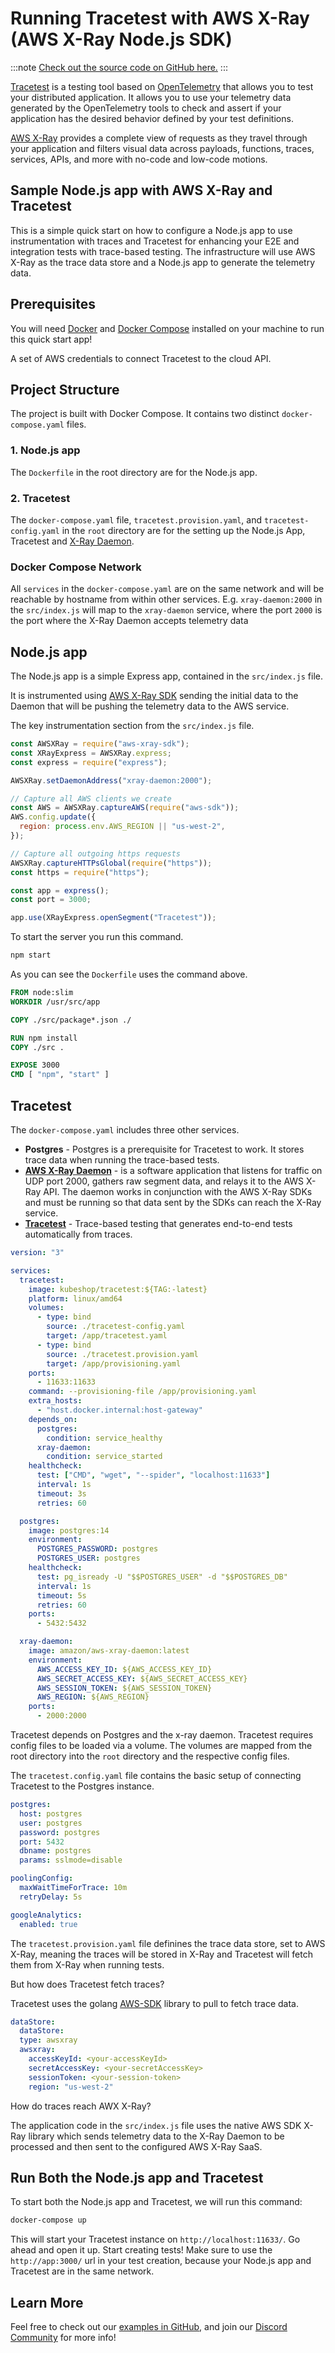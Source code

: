 # Running Tracetest with AWS X-Ray (AWS X-Ray Node.js SDK)

:::note
[Check out the source code on GitHub here.](https://github.com/kubeshop/tracetest/tree/main/examples/tracetest-amazon-x-ray)
:::

[Tracetest](https://tracetest.io/) is a testing tool based on [OpenTelemetry](https://opentelemetry.io/) that allows you to test your distributed application. It allows you to use your telemetry data generated by the OpenTelemetry tools to check and assert if your application has the desired behavior defined by your test definitions.

[AWS X-Ray](https://aws.amazon.com/xray/) provides a complete view of requests as they travel through your application and filters visual data across payloads, functions, traces, services, APIs, and more with no-code and low-code motions.

## Sample Node.js app with AWS X-Ray and Tracetest

This is a simple quick start on how to configure a Node.js app to use instrumentation with traces and Tracetest for enhancing your E2E and integration tests with trace-based testing. The infrastructure will use AWS X-Ray as the trace data store and a Node.js app to generate the telemetry data.

## Prerequisites

You will need [Docker](https://docs.docker.com/get-docker/) and [Docker Compose](https://docs.docker.com/compose/install/) installed on your machine to run this quick start app!

A set of AWS credentials to connect Tracetest to the cloud API.

## Project Structure

The project is built with Docker Compose. It contains two distinct `docker-compose.yaml` files.

### 1. Node.js app

The `Dockerfile` in the root directory are for the Node.js app.

### 2. Tracetest

The `docker-compose.yaml` file, `tracetest.provision.yaml`, and `tracetest-config.yaml` in the `root` directory are for the setting up the Node.js App, Tracetest and [X-Ray Daemon](https://docs.aws.amazon.com/xray/latest/devguide/xray-daemon.html).

### Docker Compose Network

All `services` in the `docker-compose.yaml` are on the same network and will be reachable by hostname from within other services. E.g. `xray-daemon:2000` in the `src/index.js` will map to the `xray-daemon` service, where the port `2000` is the port where the X-Ray Daemon accepts telemetry data

## Node.js app

The Node.js app is a simple Express app, contained in the `src/index.js` file.

It is instrumented using [AWS X-Ray SDK](https://docs.aws.amazon.com/xray/latest/devguide/xray-sdk-nodejs.html) sending the initial data to the Daemon that will be pushing the telemetry data to the AWS service.

The key instrumentation section from the `src/index.js` file.

```js
const AWSXRay = require("aws-xray-sdk");
const XRayExpress = AWSXRay.express;
const express = require("express");

AWSXRay.setDaemonAddress("xray-daemon:2000");

// Capture all AWS clients we create
const AWS = AWSXRay.captureAWS(require("aws-sdk"));
AWS.config.update({
  region: process.env.AWS_REGION || "us-west-2",
});

// Capture all outgoing https requests
AWSXRay.captureHTTPsGlobal(require("https"));
const https = require("https");

const app = express();
const port = 3000;

app.use(XRayExpress.openSegment("Tracetest"));
```

To start the server you run this command.

```bash
npm start
```

As you can see the `Dockerfile` uses the command above.

```Dockerfile
FROM node:slim
WORKDIR /usr/src/app

COPY ./src/package*.json ./

RUN npm install
COPY ./src .

EXPOSE 3000
CMD [ "npm", "start" ]
```

## Tracetest

The `docker-compose.yaml`  includes three other services.

- **Postgres** - Postgres is a prerequisite for Tracetest to work. It stores trace data when running the trace-based tests.
- [**AWS X-Ray Daemon**](https://docs.aws.amazon.com/xray/latest/devguide/xray-daemon.html) - is a software application that listens for traffic on UDP port 2000, gathers raw segment data, and relays it to the AWS X-Ray API. The daemon works in conjunction with the AWS X-Ray SDKs and must be running so that data sent by the SDKs can reach the X-Ray service.
- [**Tracetest**](https://tracetest.io/) - Trace-based testing that generates end-to-end tests automatically from traces.

```yaml
version: "3"

services:
  tracetest:
    image: kubeshop/tracetest:${TAG:-latest}
    platform: linux/amd64
    volumes:
      - type: bind
        source: ./tracetest-config.yaml
        target: /app/tracetest.yaml
      - type: bind
        source: ./tracetest.provision.yaml
        target: /app/provisioning.yaml
    ports:
      - 11633:11633
    command: --provisioning-file /app/provisioning.yaml
    extra_hosts:
      - "host.docker.internal:host-gateway"
    depends_on:
      postgres:
        condition: service_healthy
      xray-daemon:
        condition: service_started
    healthcheck:
      test: ["CMD", "wget", "--spider", "localhost:11633"]
      interval: 1s
      timeout: 3s
      retries: 60

  postgres:
    image: postgres:14
    environment:
      POSTGRES_PASSWORD: postgres
      POSTGRES_USER: postgres
    healthcheck:
      test: pg_isready -U "$$POSTGRES_USER" -d "$$POSTGRES_DB"
      interval: 1s
      timeout: 5s
      retries: 60
    ports:
      - 5432:5432

  xray-daemon:
    image: amazon/aws-xray-daemon:latest
    environment:
      AWS_ACCESS_KEY_ID: ${AWS_ACCESS_KEY_ID}
      AWS_SECRET_ACCESS_KEY: ${AWS_SECRET_ACCESS_KEY}
      AWS_SESSION_TOKEN: ${AWS_SESSION_TOKEN}
      AWS_REGION: ${AWS_REGION}
    ports:
      - 2000:2000
```

Tracetest depends on Postgres and the x-ray daemon. Tracetest requires config files to be loaded via a volume. The volumes are mapped from the root directory into the `root` directory and the respective config files.

The `tracetest.config.yaml` file contains the basic setup of connecting Tracetest to the Postgres instance.

```yaml
postgres:
  host: postgres
  user: postgres
  password: postgres
  port: 5432
  dbname: postgres
  params: sslmode=disable

poolingConfig:
  maxWaitTimeForTrace: 10m
  retryDelay: 5s

googleAnalytics:
  enabled: true
```

The `tracetest.provision.yaml` file definines the trace data store, set to AWS X-Ray, meaning the traces will be stored in X-Ray and Tracetest will fetch them from X-Ray when running tests.

But how does Tracetest fetch traces?

Tracetest uses the golang [AWS-SDK](https://aws.amazon.com/sdk-for-go/) library to pull to fetch trace data.

```yaml
dataStore:
  dataStore:
  type: awsxray
  awsxray:
    accessKeyId: <your-accessKeyId>
    secretAccessKey: <your-secretAccessKey>
    sessionToken: <your-session-token>
    region: "us-west-2"
```

How do traces reach AWX X-Ray?

The application code in the `src/index.js` file uses the native AWS SDK X-Ray library which sends telemetry data to the X-Ray Daemon to be processed and then sent to the configured AWS X-Ray SaaS.

## Run Both the Node.js app and Tracetest

To start both the Node.js app and Tracetest, we will run this command:

```bash
docker-compose up
```

This will start your Tracetest instance on `http://localhost:11633/`. Go ahead and open it up.
Start creating tests! Make sure to use the `http://app:3000/` url in your test creation, because your Node.js app and Tracetest are in the same network.

## Learn More

Feel free to check out our [examples in GitHub](https://github.com/kubeshop/tracetest/tree/main/examples), and join our [Discord Community](https://discord.gg/8MtcMrQNbX) for more info!
